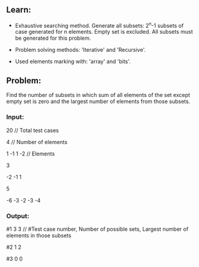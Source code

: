 ## Learn:
- Exhaustive searching method. Generate all subsets: 2<sup>n</sup>-1 subsets of case generated for n elements. Empty set is excluded. All subsets must be generated for this problem.

- Problem solving methods: 'Iterative' and 'Recursive'.

- Used elements marking with: 'array' and 'bits'.



## Problem:
Find the number of subsets in which sum of all elements of the set except empty set is zero and the largest number of elements from those subsets.



### Input:
20 // Total test cases

4   // Number of elements

1 -1 1 -2   // Elements

3

-2 -1 1

5

-6 -3 -2 -3 -4



### Output:
#1 3 3 // #Test case number, Number of possible sets, Largest number of elements in those subsets

#2 1 2

#3 0 0
